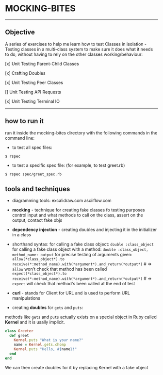 # MOCKING-BITES

----

## Objective

A series of exercises to help me learn how to test Classes in isolation - Testing classes in a multi-class system to make sure it does what it needs to do, without having to rely on the other classes working/behaviour:

[x] Unit Testing Parent-Child Classes

<!-- Parent-child relationship classes is where there is a single class that looks after a list of other classes. -->

[x] Crafting Doubles

[x] Unit Testing Peer Classes

[] Unit Testing API Requests <!-- using RSpec doubles -->
<!-- an API is a way of allowing programs to request data from other programs -->

[x] Unit Testing Terminal IO
<!-- Testing inputs and outputs in terminal -->

----

## how to run it

run it inside the mocking-bites directory with the following commands in the command line:

- to test all spec files:

```shell
$ rspec

```

- to test a specific spec file: (for example, to test greet.rb)

```shell
$ rspec spec/greet_spec.rb

```

## tools and techniques

- diagramming tools: excalidraw.com asciiflow.com

- **mocking** - technique for creating fake classes fo testing purposes
control input and what methods to call on the class, assert on the output, contact fake objs

- **dependency injection** - creating doubles and injecting it in the initializer in a class

- shorthand syntax:
for calling a fake class object: `double :class_object`
for calling a fake class object with a method: `double :class_object, method_name: output`
for precise testing of arguments given: `allow(*class_object*).to receive(*:method_name).with(*argument*).and_return(*output*)`   # => `allow` won't check that method has been called
                                        `expect(*class_object*).to receive(*:method_name).with(*argument*).and_return(*output*)`  # => `expect` will check that method's been called at the end of test

- **curl**  - stands for Client for URL and is used to perform URL manipulations

- creating **doubles** for `gets` and `puts`:

methods like `gets` and `puts` actually exists on a special object in Ruby called **Kernel** and it is usally implicit.

```ruby
class Greeter
  def greet
    Kernel.puts "What is your name?"
    name = Kernel.gets.chomp
    Kernel.puts "Hello, #{name}!"
  end
end
```

We can then create doubles for it by replacing Kernel with a fake object
